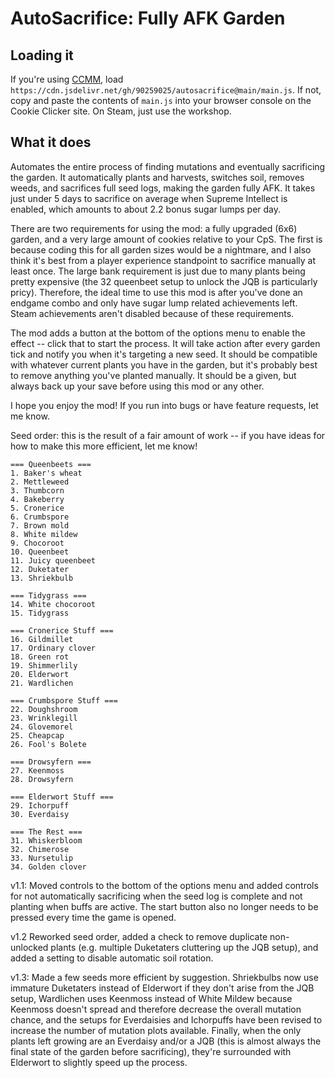 # AutoSacrifice: Fully AFK Garden

## Loading it

If you're using [CCMM](https://github.com/klattmose/CookieClickerModManager), load `https://cdn.jsdelivr.net/gh/90259025/autosacrifice@main/main.js`. If not, copy and paste the contents of `main.js` into your browser console on the Cookie Clicker site. On Steam, just use the workshop.

## What it does

Automates the entire process of finding mutations and eventually sacrificing the garden. It automatically plants and harvests, switches soil, removes weeds, and sacrifices full seed logs, making the garden fully AFK. It takes just under 5 days to sacrifice on average when Supreme Intellect is enabled, which amounts to about 2.2 bonus sugar lumps per day.

There are two requirements for using the mod: a fully upgraded (6x6) garden, and a very large amount of cookies relative to your CpS. The first is because coding this for all garden sizes would be a nightmare, and I also think it's best from a player experience standpoint to sacrifice manually at least once. The large bank requirement is just due to many plants being pretty expensive (the 32 queenbeet setup to unlock the JQB is particularly pricy). Therefore, the ideal time to use this mod is after you've done an endgame combo and only have sugar lump related achievements left. Steam achievements aren't disabled because of these requirements.

The mod adds a button at the bottom of the options menu to enable the effect -- click that to start the process. It will take action after every garden tick and notify you when it's targeting a new seed. It should be compatible with whatever current plants you have in the garden, but it's probably best to remove anything you've planted manually. It should be a given, but always back up your save before using this mod or any other.

I hope you enjoy the mod! If you run into bugs or have feature requests, let me know.



Seed order: this is the result of a fair amount of work -- if you have ideas for how to make this more efficient, let me know!

```
=== Queenbeets ===
1. Baker's wheat
2. Mettleweed
3. Thumbcorn
4. Bakeberry
5. Cronerice
6. Crumbspore
7. Brown mold
8. White mildew
9. Chocoroot
10. Queenbeet
11. Juicy queenbeet
12. Duketater
13. Shriekbulb

=== Tidygrass ===
14. White chocoroot
15. Tidygrass

=== Cronerice Stuff ===
16. Gildmillet
17. Ordinary clover
18. Green rot
19. Shimmerlily
20. Elderwort
21. Wardlichen

=== Crumbspore Stuff ===
22. Doughshroom
23. Wrinklegill
24. Glovemorel
25. Cheapcap
26. Fool's Bolete

=== Drowsyfern ===
27. Keenmoss
28. Drowsyfern

=== Elderwort Stuff ===
29. Ichorpuff
30. Everdaisy

=== The Rest ===
31. Whiskerbloom
32. Chimerose
33. Nursetulip
34. Golden clover
```



v1.1: Moved controls to the bottom of the options menu and added controls for not automatically sacrificing when the seed log is complete and not planting when buffs are active. The start button also no longer needs to be pressed every time the game is opened.

v1.2 Reworked seed order, added a check to remove duplicate non-unlocked plants (e.g. multiple Duketaters cluttering up the JQB setup), and added a setting to disable automatic soil rotation.

v1.3: Made a few seeds more efficient by suggestion. Shriekbulbs now use immature Duketaters instead of Elderwort if they don't arise from the JQB setup, Wardlichen uses Keenmoss instead of White Mildew because Keenmoss doesn't spread and therefore decrease the overall mutation chance, and the setups for Everdaisies and Ichorpuffs have been revised to increase the number of mutation plots available. Finally, when the only plants left growing are an Everdaisy and/or a JQB (this is almost always the final state of the garden before sacrificing), they're surrounded with Elderwort to slightly speed up the process.